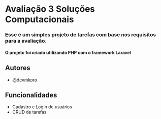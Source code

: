 
# Avaliação 3 Soluções Computacionais

### Esse é um simples projeto de tarefas com base nos requisitos para a avaliação.

#### O projeto foi criado utilizando PHP com o framework Laravel

## Autores

- [@devmkpro](https://www.github.com/devmkpro)


## Funcionalidades

- Cadastro e Login de usuários
- CRUD de tarefas

